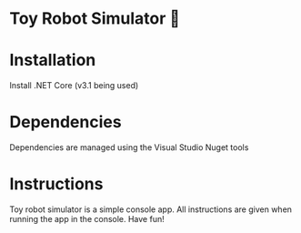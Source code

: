 # Toy Robot Simulator 🤖

# Installation
Install .NET Core (v3.1 being used)

# Dependencies
Dependencies are managed using the Visual Studio Nuget tools

# Instructions
Toy robot simulator is a simple console app. All instructions are given when running the app in the console. Have fun!
